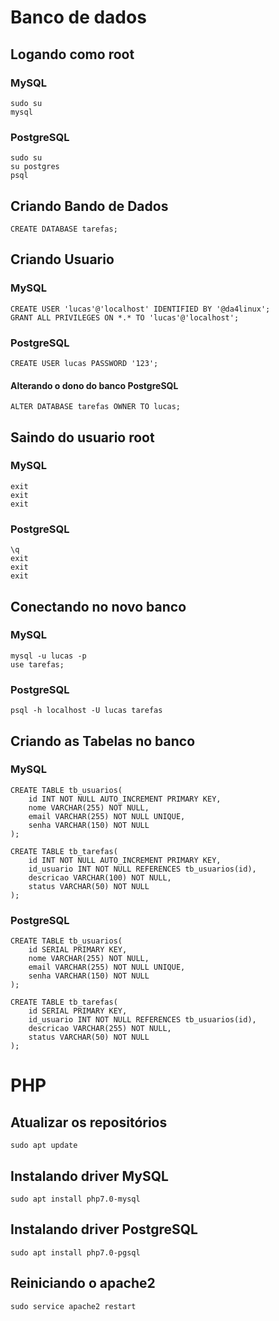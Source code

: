 # Banco de dados

## Logando como root
### MySQL
```
sudo su
mysql
```
### PostgreSQL
```
sudo su
su postgres
psql
```

## Criando Bando de Dados
```
CREATE DATABASE tarefas;
```
## Criando Usuario
### MySQL
```
CREATE USER 'lucas'@'localhost' IDENTIFIED BY '@da4linux';
GRANT ALL PRIVILEGES ON *.* TO 'lucas'@'localhost';
```
### PostgreSQL
```
CREATE USER lucas PASSWORD '123';
```
#### Alterando o dono do banco PostgreSQL
```
ALTER DATABASE tarefas OWNER TO lucas;
```

## Saindo do usuario root
### MySQL
```
exit
exit
exit
```
### PostgreSQL
```
\q
exit
exit
exit
```

## Conectando no novo banco
### MySQL
```
mysql -u lucas -p
use tarefas;
```
### PostgreSQL
```
psql -h localhost -U lucas tarefas
```

## Criando as Tabelas no banco

### MySQL
```
CREATE TABLE tb_usuarios(
	id INT NOT NULL AUTO_INCREMENT PRIMARY KEY,
	nome VARCHAR(255) NOT NULL,
	email VARCHAR(255) NOT NULL UNIQUE,
	senha VARCHAR(150) NOT NULL
);

CREATE TABLE tb_tarefas(
	id INT NOT NULL AUTO_INCREMENT PRIMARY KEY,
	id_usuario INT NOT NULL REFERENCES tb_usuarios(id),
	descricao VARCHAR(100) NOT NULL,
	status VARCHAR(50) NOT NULL
);
```

### PostgreSQL
```
CREATE TABLE tb_usuarios(
	id SERIAL PRIMARY KEY,
	nome VARCHAR(255) NOT NULL,
	email VARCHAR(255) NOT NULL UNIQUE,
	senha VARCHAR(150) NOT NULL
);

CREATE TABLE tb_tarefas(
	id SERIAL PRIMARY KEY,
	id_usuario INT NOT NULL REFERENCES tb_usuarios(id),
	descricao VARCHAR(255) NOT NULL,
	status VARCHAR(50) NOT NULL
);
```

# PHP

## Atualizar os repositórios
```
sudo apt update
```
## Instalando driver MySQL
```
sudo apt install php7.0-mysql
```
## Instalando driver PostgreSQL
```
sudo apt install php7.0-pgsql
```
## Reiniciando o apache2
```
sudo service apache2 restart
```